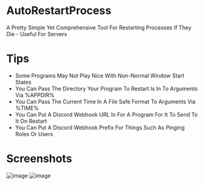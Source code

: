 # AutoRestartProcess
A Pretty Simple Yet Comprehensive Tool For Restarting Processes If They Die - Useful For Servers

# Tips
 - Some Programs May Not Play Nice With Non-Normal Window Start States
 - You Can Pass The Directory Your Program To Restart Is In To Arguments Via %APPDIR%
 - You Can Pass The Current Time In A File Safe Format To Arguments Via %TIME%
 - You Can Put A Discord Webhook URL In For A Program For It To Send To It On Restart
 - You Can Put A Discord Webhook Prefix For Things Such As Pinging Roles Or Users

# Screenshots
![image](https://github.com/MistressPlague/AutoRestartProcess/assets/36628963/62272f70-34e2-47eb-a8b6-e2a8894e75a6)
![image](https://github.com/MistressPlague/AutoRestartProcess/assets/36628963/43dd2061-115e-4777-b834-71906d3fa775)
